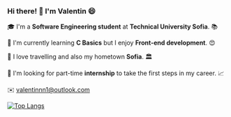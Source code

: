 ### Hi there! :wave: I'm Valentin :smile:

:mortar_board: I'm a **Software Engineering student** at **Technical University Sofia**. :books:

:dart: I'm currently learning **C Basics** but I enjoy **Front-end development**. :heart_eyes:

:deciduous_tree: I love travelling and also my hometown **Sofia**. :classical_building:

:monocle_face: I'm looking for part-time **internship** to take the first steps in my career. :chart_with_upwards_trend:

:envelope: valentinnn1@outlook.com

[![Top Langs](https://github-readme-stats.vercel.app/api/top-langs/?username=valentinnn1)](https://github.com/valentinnn1/github-readme-stats)
